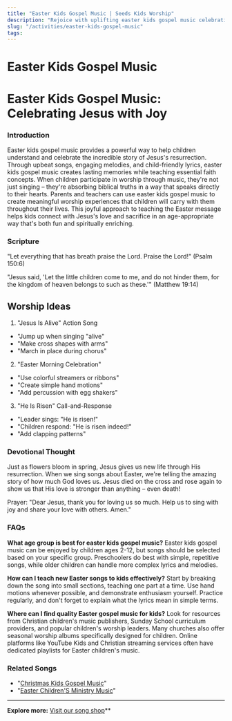 ```yaml
---
title: "Easter Kids Gospel Music | Seeds Kids Worship"
description: "Rejoice with uplifting easter kids gospel music celebrating Jesus' resurrection. Easter worship resources for kids and Sunday school."
slug: "/activities/easter-kids-gospel-music"
tags:
---
```


# Easter Kids Gospel Music

# Easter Kids Gospel Music: Celebrating Jesus with Joy

### Introduction
Easter kids gospel music provides a powerful way to help children understand and celebrate the incredible story of Jesus's resurrection. Through upbeat songs, engaging melodies, and child-friendly lyrics, easter kids gospel music creates lasting memories while teaching essential faith concepts. When children participate in worship through music, they're not just singing – they're absorbing biblical truths in a way that speaks directly to their hearts. Parents and teachers can use easter kids gospel music to create meaningful worship experiences that children will carry with them throughout their lives. This joyful approach to teaching the Easter message helps kids connect with Jesus's love and sacrifice in an age-appropriate way that's both fun and spiritually enriching.

### Scripture
"Let everything that has breath praise the Lord. Praise the Lord!" (Psalm 150:6)

"Jesus said, 'Let the little children come to me, and do not hinder them, for the kingdom of heaven belongs to such as these.'" (Matthew 19:14)

## Worship Ideas
1. "Jesus Is Alive" Action Song
- "Jump up when singing "alive"
- "Make cross shapes with arms"
- "March in place during chorus"

2. "Easter Morning Celebration"
- "Use colorful streamers or ribbons"
- "Create simple hand motions"
- "Add percussion with egg shakers"

3. "He Is Risen" Call-and-Response
- "Leader sings: "He is risen!"
- "Children respond: "He is risen indeed!"
- "Add clapping patterns"

### Devotional Thought
Just as flowers bloom in spring, Jesus gives us new life through His resurrection. When we sing songs about Easter, we're telling the amazing story of how much God loves us. Jesus died on the cross and rose again to show us that His love is stronger than anything – even death!

Prayer: "Dear Jesus, thank you for loving us so much. Help us to sing with joy and share your love with others. Amen."

### FAQs
**What age group is best for easter kids gospel music?**
Easter kids gospel music can be enjoyed by children ages 2-12, but songs should be selected based on your specific group. Preschoolers do best with simple, repetitive songs, while older children can handle more complex lyrics and melodies.

**How can I teach new Easter songs to kids effectively?**
Start by breaking down the song into small sections, teaching one part at a time. Use hand motions whenever possible, and demonstrate enthusiasm yourself. Practice regularly, and don't forget to explain what the lyrics mean in simple terms.

**Where can I find quality Easter gospel music for kids?**
Look for resources from Christian children's music publishers, Sunday School curriculum providers, and popular children's worship leaders. Many churches also offer seasonal worship albums specifically designed for children. Online platforms like YouTube Kids and Christian streaming services often have dedicated playlists for Easter children's music.

### Related Songs

- "[Christmas Kids Gospel Music](/activities/christmas-kids-gospel-music/)"
- "[Easter Children'S Ministry Music](/activities/easter-children-s-ministry-music/)"

---

**Explore more:** [Visit our song shop](https://seedskidsworship.com/shop)**

<!-- Schema Markup -->
<script type="application/ld+json">
{
  "@context": "https://schema.org",
  "@type": "MusicRecording",
  "name": "Easter Kids Gospel Music",
  "byArtist": {
    "@type": "MusicGroup",
    "name": "Seeds Kids Worship"
  },
  "isFamilyFriendly": true,
  "url": "https://seedskidsworship.com/activities/easter-kids-gospel-music/"
}
</script>